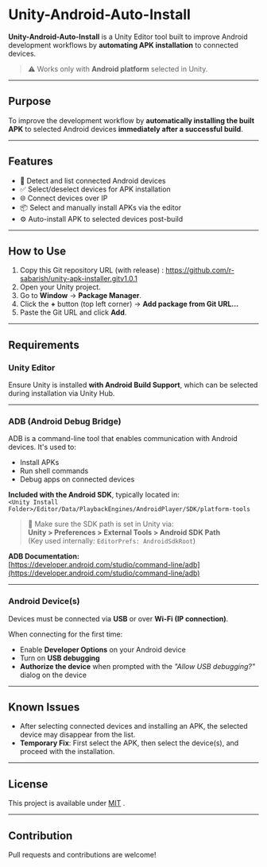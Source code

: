 # Unity-Android-Auto-Install

**Unity-Android-Auto-Install** is a Unity Editor tool built to improve Android development workflows by **automating APK installation** to connected devices.

> ⚠️ Works only with **Android platform** selected in Unity.

---

## Purpose

To improve the development workflow by **automatically installing the built APK** to selected Android devices **immediately after a successful build**.

---

## Features

- 📱 Detect and list connected Android devices
- ✅ Select/deselect devices for APK installation
- 🌐 Connect devices over IP
- 📦 Select and manually install APKs via the editor
- ⚙️ Auto-install APK to selected devices post-build

---

## How to Use

1. Copy this Git repository URL (with release) : https://github.com/r-sabarish/unity-apk-installer.gitv1.0.1
2. Open your Unity project.
3. Go to **Window** → **Package Manager**.
4. Click the **+** button (top left corner) → **Add package from Git URL...**
5. Paste the Git URL and click **Add**.

---

## Requirements

### Unity Editor  
Ensure Unity is installed **with Android Build Support**, which can be selected during installation via Unity Hub.

---

### ADB (Android Debug Bridge)  
ADB is a command-line tool that enables communication with Android devices. It's used to:

- Install APKs  
- Run shell commands  
- Debug apps on connected devices  

**Included with the Android SDK**, typically located in:  
`<Unity Install Folder>/Editor/Data/PlaybackEngines/AndroidPlayer/SDK/platform-tools`

> 🔧 Make sure the SDK path is set in Unity via:  
**Unity > Preferences > External Tools > Android SDK Path**  
(Key used internally: `EditorPrefs: AndroidSdkRoot`)

**ADB Documentation:**  
[https://developer.android.com/studio/command-line/adb](https://developer.android.com/studio/command-line/adb)

---

### Android Device(s)  
Devices must be connected via **USB** or over **Wi-Fi (IP connection)**.

When connecting for the first time:

- Enable **Developer Options** on your Android device  
- Turn on **USB debugging**  
- **Authorize the device** when prompted with the *"Allow USB debugging?"* dialog on the device

---

## Known Issues

- After selecting connected devices and installing an APK, the selected device may disappear from the list.
- **Temporary Fix**: First select the APK, then select the device(s), and proceed with the installation.

---

## License

This project is available under [MIT](LICENSE) .

---

## Contribution

Pull requests and contributions are welcome!

